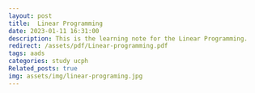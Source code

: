 ```yaml
---
layout: post
title:  Linear Programming
date: 2023-01-11 16:31:00
description: This is the learning note for the Linear Programming.
redirect: /assets/pdf/Linear-programming.pdf
tags: aads
categories: study ucph
Related_posts: true
img: assets/img/linear-programing.jpg
---
```

